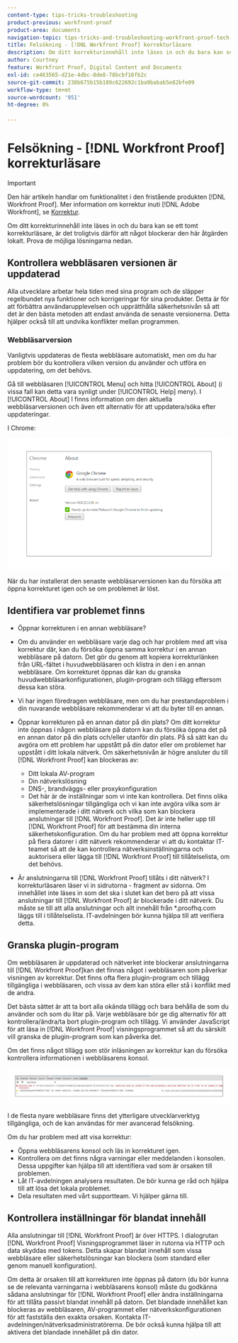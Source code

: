 ```yaml
---
content-type: tips-tricks-troubleshooting
product-previous: workfront-proof
product-area: documents
navigation-topic: tips-tricks-and-troubleshooting-workfront-proof-tech-corner
title: Felsökning - [!DNL Workfront Proof] korrekturläsare
description: Om ditt korrekturinnehåll inte läses in och du bara kan se ett tomt korrekturläsare, är det troligtvis därför att något blockerar den här åtgärden lokalt.
author: Courtney
feature: Workfront Proof, Digital Content and Documents
exl-id: ce463565-d21e-4dbc-8de8-78bcbf16fb2c
source-git-commit: 238b675b15b189c622692c1ba9babab5e82bfe09
workflow-type: tm+mt
source-wordcount: '951'
ht-degree: 0%

---
```


# Felsökning - [!DNL Workfront Proof] korrekturläsare

<!-- Audited: 01/2024 -->

>[!IMPORTANT]
>
>Den här artikeln handlar om funktionalitet i den fristående produkten [!DNL Workfront Proof]. Mer information om korrektur inuti [!DNL Adobe Workfront], se [Korrektur](../../../review-and-approve-work/proofing/proofing.md).

Om ditt korrekturinnehåll inte läses in och du bara kan se ett tomt korrekturläsare, är det troligtvis därför att något blockerar den här åtgärden lokalt. Prova de möjliga lösningarna nedan.

## Kontrollera webbläsaren <!--and [!DNL Flash Player]--> versionen är uppdaterad

Alla utvecklare arbetar hela tiden med sina program och de släpper regelbundet nya funktioner och korrigeringar för sina produkter. Detta är för att förbättra användarupplevelsen och upprätthålla säkerhetsnivån så att det är den bästa metoden att endast använda de senaste versionerna. Detta hjälper också till att undvika konflikter mellan programmen.

<!--
### [!DNL Flash Player] Plugin Version

To check your current [!DNL Flash Player] version visit the [[!DNL Adobe] website](http://www.adobe.com/software/flash/about/).

![ProofView_2.png](assets/proofview-2-350x199.png)

If your version number differs from the one listed for your platform go to the [[!DNL Flash Player] download page](http://get.adobe.com/flashplayer/otherversions/) and get the latest version.

Please note: we do recommend using the original [!DNL Adobe] plugin, so if your browser uses a built-in solution deactivate it and install the [!DNL Adobe] solution.
-->

### Webbläsarversion

Vanligtvis uppdateras de flesta webbläsare automatiskt, men om du har problem bör du kontrollera vilken version du använder och utföra en uppdatering, om det behövs.

Gå till webbläsaren [!UICONTROL Menu] och hitta [!UICONTROL About] (i vissa fall kan detta vara synligt under [!UICONTROL Help] meny). I [!UICONTROL About] I finns information om den aktuella webbläsarversionen och även ett alternativ för att uppdatera/söka efter uppdateringar.

I Chrome:

![Chrome-webbläsarversion](assets/proofview-3.png)

När du har installerat den senaste webbläsarversionen kan du försöka att öppna korrekturet igen och se om problemet är löst.

<!--
## Ensure Your Local [!DNL Flash] Storage is Available

Our [!DNL Workfront Proof] Viewer is based on Flash, and we store some data about the proofs (i.e., comments, proof tiles, [!DNL Workfront Proof] Viewer settings) on your computer using [!DNL Flash Player]. If the [!DNL Workfront Proof] Viewer opens, but there is no content inside you will want to make sure that the Flash Storage is available on your machine and that [!DNL Workfront Proof] is allowed to use it.

If there is some storage allocated, but you're working with the bigger proofs with multiple pages and comments try to increase the [!DNL Flash] Storage and re-load your proof.

Please see [Problems With Viewing Proofs - [!DNL Flash] Shared Objects Explained](../../../workfront-proof/wp-tech-corner/troubleshooting/view-proof-flash-shared-object.md) for the detailed instructions.
-->

## Identifiera var problemet finns

* Öppnar korrekturen i en annan webbläsare?
* Om du använder en webbläsare varje dag och har problem med att visa korrektur där, kan du försöka öppna samma korrektur i en annan webbläsare på datorn. Det gör du genom att kopiera korrekturlänken från URL-fältet i huvudwebbläsaren och klistra in den i en annan webbläsare. Om korrekturet öppnas där kan du granska huvudwebbläsarkonfigurationen, plugin-program och tillägg eftersom dessa kan störa.
* Vi har ingen föredragen webbläsare, men om du har prestandaproblem i din nuvarande webbläsare rekommenderar vi att du byter till en annan.
* Öppnar korrekturen på en annan dator på din plats?
Om ditt korrektur inte öppnas i någon webbläsare på datorn kan du försöka öppna det på en annan dator på din plats och/eller utanför din plats. På så sätt kan du avgöra om ett problem har uppstått på din dator eller om problemet har uppstått i ditt lokala nätverk.
Om säkerhetsnivån är högre ansluter du till [!DNL Workfront Proof] kan blockeras av:

   * Ditt lokala AV-program
   * Din nätverkslösning
   * DNS-, brandväggs- eller proxykonfiguration
   * Det här är de inställningar som vi inte kan kontrollera. Det finns olika säkerhetslösningar tillgängliga och vi kan inte avgöra vilka som är implementerade i ditt nätverk och vilka som kan blockera anslutningar till [!DNL Workfront Proof]. Det är inte heller upp till [!DNL Workfront Proof] för att bestämma din interna säkerhetskonfiguration. Om du har problem med att öppna korrektur på flera datorer i ditt nätverk rekommenderar vi att du kontaktar IT-teamet så att de kan kontrollera nätverksinställningarna och auktorisera eller lägga till [!DNL Workfront Proof] till tillåtelselista, om det behövs.

* Är anslutningarna till [!DNL Workfront Proof] tillåts i ditt nätverk?
I korrekturläsaren läser vi in sidrutorna - fragment av sidorna. Om innehållet inte läses in som det ska i slutet kan det bero på att vissa anslutningar till [!DNL Workfront Proof] är blockerade i ditt nätverk. Du måste se till att alla anslutningar och allt innehåll från *.proofhq.com läggs till i tillåtelselista. IT-avdelningen bör kunna hjälpa till att verifiera detta.

## Granska plugin-program

Om webbläsaren är uppdaterad och nätverket inte blockerar anslutningarna till [!DNL Workfront Proof]kan det finnas något i webbläsaren som påverkar visningen av korrektur. Det finns ofta flera plugin-program och tillägg tillgängliga i webbläsaren, och vissa av dem kan störa eller stå i konflikt med de andra.

Det bästa sättet är att ta bort alla okända tillägg och bara behålla de som du använder och som du litar på. Varje webbläsare bör ge dig alternativ för att kontrollera/ändra/ta bort plugin-program och tillägg. Vi använder JavaScript för att läsa in [!DNL Workfront Proof] visningsprogrammet så att du särskilt vill granska de plugin-program som kan påverka det.

Om det finns något tillägg som stör inläsningen av korrektur kan du försöka kontrollera informationen i webbläsarens konsol.

![Webbläsarkonsol](assets/proofview-4.png)

I de flesta nyare webbläsare finns det ytterligare utvecklarverktyg tillgängliga, och de kan användas för mer avancerad felsökning.

Om du har problem med att visa korrektur:

* Öppna webbläsarens konsol och läs in korrekturet igen.
* Kontrollera om det finns några varningar eller meddelanden i konsolen. Dessa uppgifter kan hjälpa till att identifiera vad som är orsaken till problemen.
* Låt IT-avdelningen analysera resultaten. De bör kunna ge råd och hjälpa till att lösa det lokala problemet.
* Dela resultaten med vårt supportteam. Vi hjälper gärna till.

## Kontrollera inställningar för blandat innehåll

Alla anslutningar till [!DNL Workfront Proof] är över HTTPS. I dialogrutan [!DNL Workfront Proof] Visningsprogrammet läser in rutorna via HTTP och data skyddas med tokens. Detta skapar blandat innehåll som vissa webbläsare eller säkerhetslösningar kan blockera (som standard eller genom manuell konfiguration).

Om detta är orsaken till att korrekturen inte öppnas på datorn (du bör kunna se de relevanta varningarna i webbläsarens konsol) måste du godkänna sådana anslutningar för [!DNL Workfront Proof] eller ändra inställningarna för att tillåta passivt blandat innehåll på datorn. Det blandade innehållet kan blockeras av webbläsaren, AV-programmet eller nätverkskonfigurationen för att fastställa den exakta orsaken. Kontakta IT-avdelningen/nätverksadministratörerna. De bör också kunna hjälpa till att aktivera det blandade innehållet på din dator.


